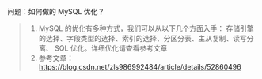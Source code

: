 

问题：如何做的 MySQL 优化？

> 1. MySQL 的优化有多种方式，我们可以从以下几个方面入手： 存储引擎的选择、字段类型的选择、索引的选择、分区分表、主从复制、读写分离、 SQL 优化。详细优化请查看参考文章 
> 2. 参考文章：https://blog.csdn.net/zls986992484/article/details/52860496